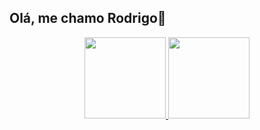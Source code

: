 ## Olá, me chamo Rodrigo👋

<div align="center">
  <a href="https://github.com/Sophia-Freire">
  <img height="130em" src="https://github-readme-stats.vercel.app/api?username=Sophia-Freire&show_icons=true&theme=dracula&include_all_commits=true&count_private=true"/>
  <img height="130em" src="https://github-readme-stats.vercel.app/api/top-langs/?username=Sophia-Freire&layout=compact&langs_count=7&theme=dracula"/>
</div>  


